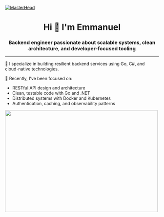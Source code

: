  [![MasterHead](https://giffiles.alphacoders.com/212/212812.gif)](https://emmanuelepp.com/)
<h1 align="center">Hi 👋 I'm Emmanuel</h1>
<h3 align="center">Backend engineer passionate about scalable systems, clean architecture, and developer-focused tooling</h3>

---

🔧 I specialize in building resilient backend services using Go, C#, and cloud-native technologies.

🧠 Recently, I’ve been focused on:

- RESTful API design and architecture  
- Clean, testable code with Go and .NET  
- Distributed systems with Docker and Kubernetes  
- Authentication, caching, and observability patterns  

<img src="https://animesher.com/orig/2/204/2045/20456/animesher.com_gif-ghost-in-the-shell-coding-2045678.gif" width="500" height="333">


